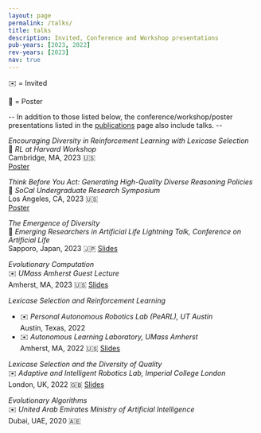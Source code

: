 ```yaml
---
layout: page
permalink: /talks/
title: talks
description: Invited, Conference and Workshop presentations
pub-years: [2023, 2022]
rev-years: [2023]
nav: true
---
```

:envelope: = Invited

:pushpin: = Poster

-- In addition to those listed below, the conference/workshop/poster presentations listed in the [publications](/publications) page also include talks. --

*Encouraging Diversity in Reinforcement Learning with Lexicase Selection*      
:pushpin: *RL at Harvard Workshop*   
Cambridge, MA, 2023 :us:    
<a href="{{ '/assets/pdf/posters/RL_Harvard.pdf' | prepend: site.baseurl | prepend: site.url }}" class="links nav-link btn btn-sm z-depth-0" role="button">Poster</a>

*Think Before You Act: Generating High-Quality Diverse Reasoning Policies*     
:pushpin: *SoCal Undergraduate Research Symposium*   
Los Angeles, CA, 2023 :us:    
<a href="{{ '/assets/pdf/posters/USC_IPG.pdf' | prepend: site.baseurl | prepend: site.url }}" class="links nav-link btn btn-sm z-depth-0" role="button">Poster</a>

*The Emergence of Diversity*      
:briefcase: *Emerging Researchers in Artificial Life Lightning Talk, Conference on Artificial Life*   
 Sapporo, Japan, 2023 :jp:
<a href="{{ '/assets/pdf/posters/EmergenceOfDiversity.pdf' | prepend: site.baseurl | prepend: site.url }}" class="links nav-link btn btn-sm z-depth-0" role="button">Slides</a>

*Evolutionary Computation*     
:envelope: *UMass Amherst Guest Lecture*   
 Amherst, MA, 2023 :us:
<a href="{{https://docs.google.com/presentation/d/1sQj5805bnW7PxMRagN9UETwPmSGeTaiK/edit#slide=id.p1}}" class="links nav-link btn btn-sm z-depth-0" role="button">Slides</a>

*Lexicase Selection and Reinforcement Learning*      
- :envelope: *Personal Autonomous Robotics Lab (PeARL), UT Austin*\
Austin, Texas, 2022    
- :envelope: *Autonomous Learning Laboratory, UMass Amherst*\
Amherst, MA, 2022 :us:
<a href="{{ '/assets/pdf/posters/LexicaseRL.pdf' | prepend: site.baseurl | prepend: site.url }}" class="links nav-link btn btn-sm z-depth-0" role="button">Slides</a>


*Lexicase Selection and the Diversity of Quality*   
:envelope: *Adaptive and Intelligent Robotics Lab, Imperial College London*   
London, UK, 2022 :uk:
<a href="{{ '/assets/pdf/posters/Lexicase_Selection_QD.pdf' | prepend: site.baseurl | prepend: site.url }}" class="links nav-link btn btn-sm z-depth-0" role="button">Slides</a>


*Evolutionary Algorithms*   
:envelope: *United Arab Emirates Ministry of Artificial Intelligence*   
Dubai, UAE, 2020 :united_arab_emirates: